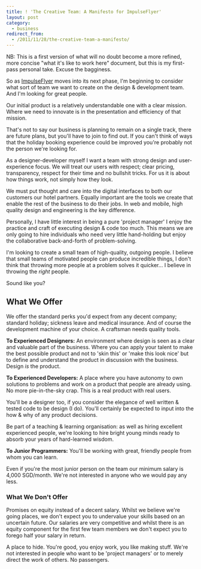 ```yaml
---
title: ! 'The Creative Team: A Manifesto for ImpulseFlyer'
layout: post
category:
  - business
redirect_from:
  - /2011/11/28/the-creative-team-a-manifesto/
---
```


NB: This is a first version of what will no doubt become a more refined, more concise "what it's like to work here" document, but this is my first-pass personal take. Excuse the bagginess.

[ImpulseFlyer]: http://impulseflyer.com

So as [ImpulseFlyer][] moves into its next phase, I'm beginning to consider what sort of team we want to create on the design & development team. And I'm looking for great people.

Our initial product is a relatively understandable one with a clear mission. Where we need to innovate is in the presentation and efficiency of that mission.

That's not to say our business is planning to remain on a single track, there are future plans, but you'll have to join to find out. If you can't think of ways that the holiday booking experience could be improved you're probably not the person we're looking for.

As a designer-developer myself I want a team with strong design and user-experience focus. We will treat our users with respect; clear pricing, transparency, respect for their time and no bullshit tricks. For us it is about how things work, not simply how they look.

We must put thought and care into the digital interfaces to both our customers our hotel partners. Equally important are the tools we create that enable the rest of the business to do their jobs. In web and mobile, high quality design and engineering is *the* key difference.

Personally, I have little interest in being a pure 'project manager' I enjoy the practice and craft of executing design & code too much. This means we are only going to hire individuals who need very little hand-holding but enjoy the collaborative back-and-forth of problem-solving.

I'm looking to create a small team of high-quality, outgoing people. I believe that small teams of motivated people can produce incredible things, I don't think that throwing more people at a problem solves it quicker... I believe in throwing the *right* people.

Sound like you?

## What We Offer

We offer the standard perks you'd expect from any decent company; standard holiday; sickness leave and medical insurance. And of course the development machine of your choice. A craftsman needs quality tools.

**To Experienced Designers:** An environment where design is seen as a clear and valuable part of the business. Where you can apply your talent to make the best possible product and not to 'skin this' or 'make this look nice' but to define and understand the product in discussion with the business. Design *is* the product.

**To Experienced Developers:** A place where you have autonomy to own solutions to problems and work on a product that people are already using. No more pie-in-the-sky crap. This is a real product with real users.

You'll be a designer too, if you consider the elegance of well written & tested code to be design (I do). You'll certainly be expected to input into the how & why of any product decisions.

Be part of a teaching & learning organisation: as well as hiring excellent experienced people, we're looking to hire bright young minds ready to absorb your years of hard-learned wisdom.

**To Junior Programmers:** You'll be working with great, friendly people from whom you can learn.

Even if you're the most junior person on the team  our minimum salary is 4,000 SGD/month. We're not interested in anyone who we would pay any less.

### What We Don't Offer

Promises on equity instead of a decent salary. Whilst we believe we're going places, we don't expect you to undervalue your skills based on an uncertain future. Our salaries are very competitive and whilst there is an equity component for the first few team members we don't expect you to forego half your salary in return.

A place to hide. You're good, you enjoy work, you like making stuff. We're not interested in people who want to be 'project managers' or to merely direct the work of others. No passengers.
